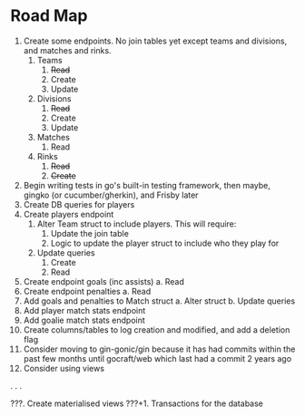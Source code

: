 # Road Map
1. Create some endpoints. No join tables yet except teams and divisions, and matches and rinks.
    1. Teams
        1. ~~Read~~
        2. Create
        3. Update
    2. Divisions
        1. ~~Read~~
        2. Create
        3. Update
    3. Matches
        1. Read
    4. Rinks
        1. ~~Read~~
        2. ~~Create~~
2. Begin writing tests in go's built-in testing framework, then maybe, gingko (or cucumber/gherkin), and Frisby later
3. Create DB queries for players
4. Create players endpoint
    1. Alter Team struct to include players. This will require:
        1. Update the join table
        2. Logic to update the player struct to include who they play for
    2. Update queries
        1. Create
        2. Read
5. Create endpoint goals (inc assists)
    a. Read
6. Create endpoint penalties
    a. Read
7. Add goals and penalties to Match struct
    a. Alter struct
    b. Update queries
8. Add player match stats endpoint
9. Add goalie match stats endpoint
11. Create columns/tables to log creation and modified, and add a deletion flag
12. Consider moving to gin-gonic/gin because it has had commits within the past few months until gocraft/web which last had a commit 2 years ago
13. Consider using views

.
.
.

???. Create materialised views
???+1. Transactions for the database
